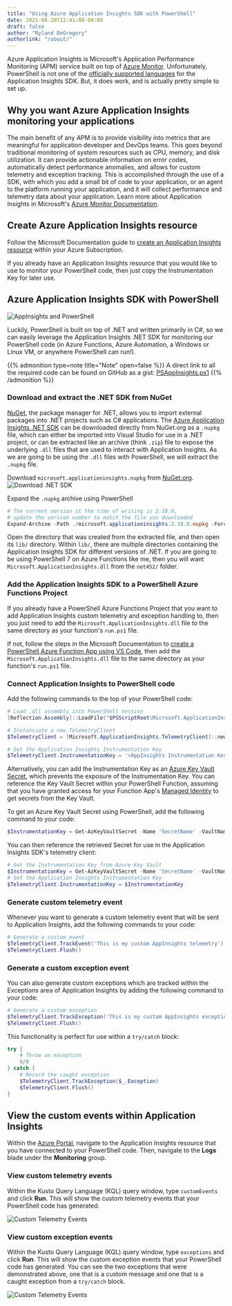 ```yaml
---
title: "Using Azure Application Insights SDK with PowerShell"
date: 2021-08-28T12:41:08-04:00
draft: false
author: "Ryland DeGregory"
authorlink: "/about/"
---
```


Azure Application Insights is Microsoft's Application Performance Monitoring (APM) service built on top of [Azure Monitor](https://azure.microsoft.com/en-us/services/monitor/). Unfortunately, PowerShell is not one of the [officially supported languages](https://docs.microsoft.com/en-us/azure/azure-monitor/app/platforms) for the Application Insights SDK. But, it does work, and is actually pretty simple to set up.

<!--more-->

## Why you want Azure Application Insights monitoring your applications

The main benefit of any APM is to provide visibility into metrics that are meaningful for application developer and DevOps teams. This goes beyond traditional monitoring of system resources such as CPU, memory, and disk utilization. It can provide actionable information on error codes, automatically detect performance anomalies, and allows for custom telemetry and exception tracking. This is accomplished through the use of a SDK, with which you add a small bit of code to your application, or an agent to the platform running your application, and it will collect performance and telemetry data about your application. Learn more about Application Insights in Microsoft's [Azure Monitor Documentation](https://docs.microsoft.com/en-us/azure/azure-monitor/app/app-insights-overview).

## Create Azure Application Insights resource

Follow the Microsoft Documentation guide to [create an Application Insights resource](https://docs.microsoft.com/en-us/azure/azure-monitor/app/create-new-resource) within your Azure Subscription.

If you already have an Application Insights resource that you would like to use to monitor your PowerShell code, then just copy the Instrumentation Key for later use.

## Azure Application Insights SDK with PowerShell

![AppInsights and PowerShell](images/app-insights-powershell/app-insights-ps-header.png)

Luckily, PowerShell is built on top of .NET and written primarily in C#, so we can easily leverage the Application Insights .NET SDK for monitoring our PowerShell code (in Azure Functions, Azure Automation, a Windows or Linux VM, or anywhere PowerShell can run!).

{{% admonition type=note title="Note" open=false %}}
A direct link to all the required code can be found on GitHub as a gist: [PSAppInsights.ps1](https://gist.github.com/RylandDeGregory/c32359c11ff800d81867581fdc4024e4)
{{% /admonition %}}

### Download and extract the .NET SDK from NuGet

[NuGet](https://docs.microsoft.com/en-us/nuget/what-is-nuget), the package manager for .NET, allows you to import external packages into .NET projects such as C# applications. The [Azure Application Insights .NET SDK](https://www.nuget.org/packages/Microsoft.ApplicationInsights/) can be downloaded directly from NuGet.org as a `.nupkg` file, which can either be imported into Visual Studio for use in a .NET project, or can be extracted like an archive (think `.zip`) file to expose the underlying `.dll` files that are used to interact with Application Insights. As we are going to be using the `.dll` files with PowerShell, we will extract the `.nupkg` file.

Download `microsoft.applicationinsights.nupkg` from [NuGet.org](https://www.nuget.org/packages/Microsoft.ApplicationInsights/).
![Download .NET SDK](images/app-insights-powershell/app-insights-ps-dotnet-sdk-download.png "Download Application Insights .NET SDK")

Expand the `.nupkg` archive using PowerShell

```powershell
# The current version at the time of writing is 2.18.0,
# update the version number to match the file you downloaded
Expand-Archive -Path ./microsoft.applicationinsights.2.18.0.nupkg -Force
```

Open the directory that was created from the extracted file, and then open its `lib/` directory. Within `lib/`, there are multiple directories containing the Application Insights SDK for different versions of .NET. If you are going to be using PowerShell 7 on Azure Functions like me, then you will want `Microsoft.ApplicationInsights.dll` from the `net452/` folder.

### Add the Application Insights SDK to a PowerShell Azure Functions Project

If you already have a PowerShell Azure Functions Project that you want to add Application Insights custom telemetry and exception handling to, then you just need to add the `Microsoft.ApplicationInsights.dll` file to the same directory as your function's `run.ps1` file.

If not, follow the steps in the Microsoft Documentation to [create a PowerShell Azure Function App using VS Code](https://docs.microsoft.com/en-us/azure/azure-functions/create-first-function-vs-code-powershell), then add the `Microsoft.ApplicationInsights.dll` file to the same directory as your function's `run.ps1` file.

### Connect Application Insights to PowerShell code

Add the following commands to the top of your PowerShell code:

```powershell
# Load .dll assembly into PowerShell session
[Reflection.Assembly]::LoadFile("$PSScriptRoot\Microsoft.ApplicationInsights.dll")

# Instanciate a new TelemetryClient
$TelemetryClient = [Microsoft.ApplicationInsights.TelemetryClient]::new()

# Set the Application Insights Instrumentation Key
$TelemetryClient.InstrumentationKey = '<AppInsights Instrumentation Key>'
```

Alternatively, you can add the Instrumentation Key as an [Azure Key Vault Secret](https://docs.microsoft.com/en-us/azure/key-vault/secrets/quick-create-portal), which prevents the exposure of the Instrumentation Key. You can reference the Key Vault Secret within your PowerShell Function, assuming that you have granted access for your Function App's [Managed Identity](https://docs.microsoft.com/en-us/azure/app-service/overview-managed-identity) to get secrets from the Key Vault.

To get an Azure Key Vault Secret using PowerShell, add the following command to your code:

```powershell
$InstrumentationKey = Get-AzKeyVaultSecret -Name 'SecretName' -VaultName 'KeyVaultName' -AsPlainText
```

You can then reference the retrieved Secret for use in the Application Insights SDK's telemetry client:

```powershell
# Get the Instrumentation Key from Azure Key Vault
$InstrumentationKey = Get-AzKeyVaultSecret -Name 'SecretName' -VaultName 'KeyVaultName' -AsPlainText
# Set the Application Insights Instrumentation Key
$TelemetryClient.InstrumentationKey = $InstrumentationKey
```

### Generate custom telemetry event

Whenever you want to generate a custom telemetry event that will be sent to Application Insights, add the following commands to your code:

```powershell
# Generate a custom event
$TelemetryClient.TrackEvent('This is my custom AppInsights telemetry')
$TelemetryClient.Flush()
```

### Generate a custom exception event

You can also generate custom exceptions which are tracked within the Exceptions area of Application Insights by adding the following command to your code:

```powershell
# Generate a custom exception
$TelemetryClient.TrackException('This is my custom AppInsights exception')
$TelemetryClient.Flush()
```

This functionality is perfect for use within a `try/catch` block:

```powershell
try {
    # Throw an exception
    0/0
} catch {
    # Record the caught exception
    $TelemetryClient.TrackException($_.Exception)
    $TelemetryClient.Flush()
}
```

## View the custom events within Application Insights

Within the [Azure Portal](https://portal.azure.com/), navigate to the Application Insights resource that you have connected to your PowerShell code. Then, navigate to the **Logs** blade under the **Monitoring** group.

### View custom telemetry events

Within the Kusto Query Language (KQL) query window, type `customEvents` and click **Run**. This will show the custom telemetry events that your PowerShell code has generated.

![Custom Telemetry Events](images/app-insights-powershell/app-insights-ps-custom-events.png "View Application Insights Custom Telemetry Events")

### View custom exception events

Within the Kusto Query Language (KQL) query window, type `exceptions` and click **Run**. This will show the custom exception events that your PowerShell code has generated. You can see the two exceptions that were demonstrated above, one that is a custom message and one that is a caught exception from a `try/catch` block.

![Custom Telemetry Events](images/app-insights-powershell/app-insights-ps-custom-exception.png "View Application Insights Custom Exception Events")